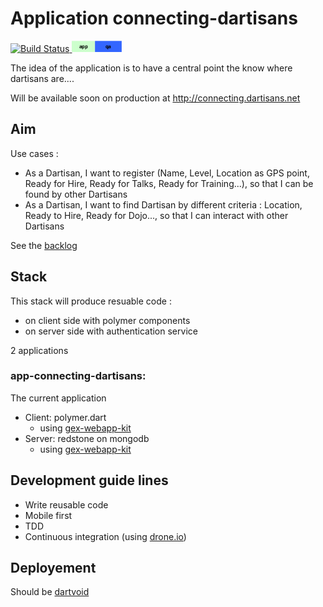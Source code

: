 
# Application connecting-dartisans

[![Build Status](https://drone.io/github.com/GeReinhart/app-connecting-dartisans/status.png)](https://drone.io/github.com/GeReinhart/app-connecting-dartisans/latest)[ ![App in QA](https://raw.githubusercontent.com/GeReinhart/app-connecting-dartisans/master/doc/images/appQa.png)](https://qa-connecting-dartisans.herokuapp.com/)

The idea of the application is to have a central point the know where dartisans are....﻿

Will be available soon on production at http://connecting.dartisans.net

## Aim

Use cases :
-  As a Dartisan, I want to register  (Name, Level, Location as GPS point, Ready for Hire, Ready for Talks, Ready for Training...), so that I can be found by other Dartisans
-  As a Dartisan, I want to find Dartisan by different criteria : Location, Ready to Hire,  Ready for Dojo..., so that I can interact with other Dartisans


See the [backlog][3]

## Stack

This stack will produce resuable code :
- on client side with polymer components
- on server side with authentication service

2 applications 

### app-connecting-dartisans: 
The current application
- Client: polymer.dart
  - using [gex-webapp-kit][4]
- Server: redstone on mongodb 
  - using [gex-webapp-kit][4]


## Development guide lines
- Write reusable code
- Mobile first
- TDD 
- Continuous integration (using [drone.io][1])

## Deployement
Should be [dartvoid][2]


[1]: https://drone.io/github.com/GeReinhart/dapp-connecting-dartisans/latest
[2]: http://www.dartvoid.com
[3]: https://trello.com/b/5y2Qyd8P/connecting-dartisans
[4]: https://github.com/GeReinhart/dart-gex-webapp-kit-client 
